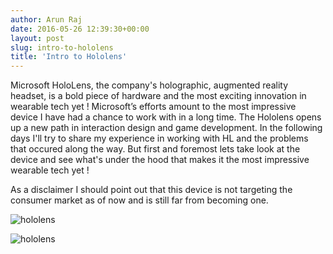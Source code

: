 ```yaml
---
author: Arun Raj
date: 2016-05-26 12:39:30+00:00
layout: post
slug: intro-to-hololens
title: 'Intro to Hololens'
---
```


Microsoft HoloLens, the company's holographic, augmented reality headset, is a bold piece of hardware and the most exciting innovation in wearable tech yet !
Microsoft’s efforts amount to the most impressive device I have had a chance to work with in a long time. The Hololens opens up a new path in interaction design and game development. In the following days I'll try to share my experience in working with HL and the problems that occured along the way. But first and foremost lets take look at the device and see what's under the hood that makes it the most impressive wearable tech yet !

As a disclaimer I should point out that this device is not targeting the consumer market as of now and is still far from becoming one.

![hololens](http://static.cdn-seekingalpha.com/uploads/2015/3/38415246_14258475555573_0_thumb.jpg)


![hololens](http://www.svethardware.cz/microsoft-windows-10-upgrade-zdarma-a-holografie/39882/img/body-1.43C0.jpg)